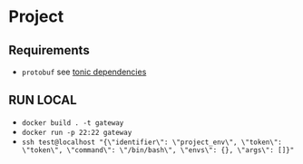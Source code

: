 # Project

## Requirements

- `protobuf` see [tonic dependencies](https://github.com/hyperium/tonic#dependencies)

## RUN LOCAL

- `docker build . -t gateway`
- `docker run -p 22:22 gateway`
- `ssh test@localhost "{\"identifier\": \"project_env\", \"token\": \"token\", \"command\": \"/bin/bash\", \"envs\": {}, \"args\": []}"`